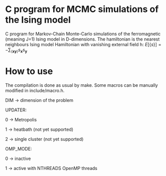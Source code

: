 # C program for MCMC simulations of the Ising model
C program for Markov-Chain Monte-Carlo simulations of the ferromagnetic (meaning J=1) Ising model in D-dimensions. The hamiltonian is
the nearest neighbours Ising model Hamiltonian with vanishing external field h: 
$E[\{s\}]=-\sum_{\langle \textbf{x} \textbf{y}\rangle}s_{\textbf{x}} s_{\textbf{y}}$

# How to use
The compilation is done as usual by make. Some macros can be manually modified in include/macro.h.

DIM $\rightarrow$ dimension of the problem 

UPDATER:

0 $\rightarrow$ Metropolis

1 $\rightarrow$ heatbath (not yet supported)

2 $\rightarrow$ single cluster (not yet supported)

OMP_MODE:

0 $\rightarrow$ inactive

1 $\rightarrow$ active with NTHREADS OpenMP threads
